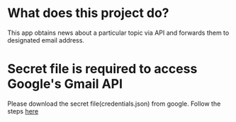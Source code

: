 # What does this project do?
This app obtains news about a particular topic via API and forwards them to designated email address.
# Secret file is required to access Google's Gmail API
Please download the secret file(credentials.json) from google. Follow the steps [here](https://mailtrap.io/blog/python-send-email-gmail/)
